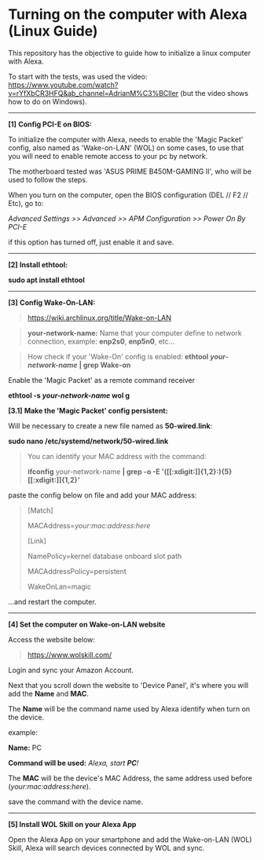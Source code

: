 # Turning on the computer with Alexa (Linux Guide)

This repository has the objective to guide how to initialize a linux computer with Alexa.

To start with the tests, was used the video: https://www.youtube.com/watch?v=rYfXbCR3HFQ&ab_channel=AdrianM%C3%BCller (but the video shows how to do on Windows).

______________________________________________

**\[1]** **Config PCI-E on BIOS:**

To initialize the computer with Alexa, needs to enable the 'Magic Packet' config, also named as 'Wake-on-LAN' (WOL) on some cases, to use that you will need to enable remote access to your pc by network.

The motherboard tested was 'ASUS PRIME B450M-GAMING II', who will be used to follow the steps.

When you turn on the computer, open the BIOS configuration (DEL // F2 // Etc), go to:

*Advanced Settings >> Advanced >> APM Configuration >> Power On By PCI-E*

if this option has turned off, just enable it and save. 

______________________________________________

**\[2]** **Install ethtool:**

**sudo apt install ethtool**

______________________________________________

**\[3]** **Config Wake-On-LAN:**
>https://wiki.archlinux.org/title/Wake-on-LAN


>**your-network-name:**
>Name that your computer define to network connection, example:
>**enp2s0**, **enp5n0**, etc...

>How check if your 'Wake-On' config is enabled: 
>**ethtool *your-network-name* | grep Wake-on**


Enable the 'Magic Packet' as a remote command receiver

**ethtool -s *your-network-name* wol g**


**\[3.1]** **Make the 'Magic Packet' config persistent:**

Will be necessary to create a new file named as **50-wired.link**:

**sudo nano /etc/systemd/network/50-wired.link**


>You can identify your MAC address with the command: 
>
>**ifconfig** your-network-name **| grep -o -E '([[:xdigit:]]{1,2}:){5}[[:xdigit:]]{1,2}'**

paste the config below on file and add your MAC address:

>\[Match]
>
>MACAddress=*your:mac:address:here*
>
>
>\[Link]
>
>NamePolicy=kernel database onboard slot path
>
>MACAddressPolicy=persistent
>
>WakeOnLan=magic

...and restart the computer.

______________________________________________

**\[4] Set the computer on Wake-on-LAN website**

Access the website below:

>https://www.wolskill.com/

Login and sync your Amazon Account.

Next that you scroll down the website to 'Device Panel', it's where you will add the **Name** and **MAC**.

The **Name** will be the command name used by Alexa identify when turn on the device.


example:

**Name:** PC

**Command will be used:** *Alexa, start **PC**!*


The **MAC** will be the device's MAC Address, the same address used before (*your:mac:address:here*).

save the command with the device name.

______________________________________________

**\[5] Install WOL Skill on your Alexa App**

Open the Alexa App on your smartphone and add the Wake-on-LAN (WOL) Skill, Alexa will search devices connected by WOL and sync.
